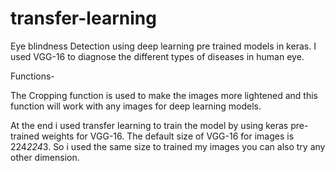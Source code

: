 # transfer-learning
Eye blindness Detection using deep learning pre trained models in keras.
I used VGG-16 to diagnose the different types of diseases in human eye.

Functions-

The Cropping function is used to make the images more lightened and this function will work with any images 
for deep learning models.

At the end i used transfer learning to train the model by using keras pre-trained weights for VGG-16.
The default size of VGG-16 for images is 224*224*3. So i used the same size to trained my images you can also try any other dimension.
